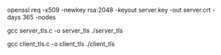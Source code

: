 openssl req -x509 -newkey rsa:2048 -keyout server.key -out server.crt -days 365 -nodes

gcc server_tls.c -o server_tls
./server_tls

gcc client_tls.c -o client_tls
./client_tls